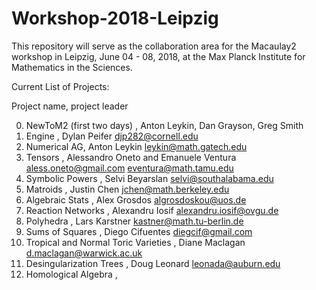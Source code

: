 # Workshop-2018-Leipzig

This repository will serve as the collaboration area for the Macaulay2 workshop
in Leipzig, June 04 - 08, 2018, at the Max Planck Institute for Mathematics in
the Sciences. 
  
Current List of Projects:

Project name, project leader

0. NewToM2 (first two days) , Anton Leykin, Dan Grayson, Greg Smith
1. Engine , Dylan Peifer djp282@cornell.edu
2. Numerical AG, Anton Leykin leykin@math.gatech.edu
3. Tensors , Alessandro Oneto and Emanuele Ventura aless.oneto@gmail.com eventura@math.tamu.edu
4. Symbolic Powers , Selvi Beyarslan selvi@southalabama.edu
5. Matroids , Justin Chen jchen@math.berkeley.edu
6. Algebraic Stats , Alex Grosdos algrosdoskou@uos.de
7. Reaction Networks , Alexandru Iosif alexandru.iosif@ovgu.de
8. Polyhedra , Lars Karstner kastner@math.tu-berlin.de
9. Sums of Squares , Diego Cifuentes diegcif@gmail.com
10. Tropical and Normal Toric Varieties , Diane Maclagan  d.maclagan@warwick.ac.uk
11. Desingularization Trees , Doug Leonard leonada@auburn.edu
12. Homological Algebra ,      
 


   
   
